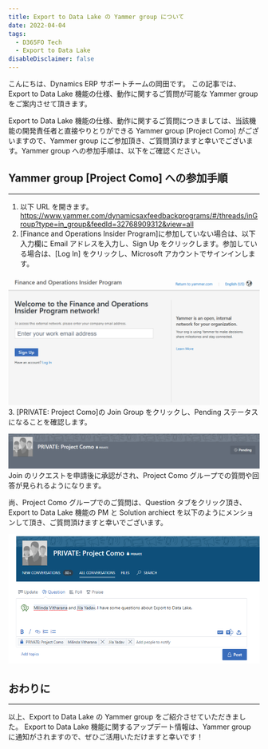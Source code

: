```yaml
---
title: Export to Data Lake の Yammer group について
date: 2022-04-04
tags:
  - D365FO Tech
  - Export to Data Lake
disableDisclaimer: false
---
```


こんにちは、Dynamics ERP サポートチームの岡田です。
この記事では、Export to Data Lake 機能の仕様、動作に関するご質問が可能な Yammer group をご案内させて頂きます。

<!-- more -->

Export to Data Lake 機能の仕様、動作に関するご質問につきましては、当該機能の開発責任者と直接やりとりができる Yammer group [Project Como] がございますので、Yammer group にご参加頂き、ご質問頂けますと幸いでございます。Yammer group への参加手順は、以下をご確認ください。

<!-- 見出し -->

## Yammer group [Project Como] への参加手順
---
<!-- 数字リスト -->

1. 以下 URL を開きます。
https://www.yammer.com/dynamicsaxfeedbackprograms/#/threads/inGroup?type=in_group&feedId=32768909312&view=all
2. [Finance and Operations Insider Program]に参加していない場合は、以下入力欄に Email アドレスを入力し、Sign Up をクリックします。参加している場合は、[Log In] をクリックし、Microsoft アカウントでサインインします。
<!-- 画像 (リポジトリ内ファイルを参照 -->
![](./export-to-data-lake-yammer-group/exporttodatalake1.png)
3. [PRIVATE: Project Como]の Join Group をクリックし、Pending ステータスになることを確認します。
<!-- 画像 (リポジトリ内ファイルを参照 -->
![](./export-to-data-lake-yammer-group/exporttodatalake3.png)
Join のリクエストを申請後に承認がされ、Project Como グループでの質問や回答が見られるようになります。

尚、Project Como グループでのご質問は、Question タブをクリック頂き、Export to Data Lake 機能の PM と Solution archiect を以下のようにメンションして頂き、ご質問頂けますと幸いでございます。
<!-- 画像 (リポジトリ内ファイルを参照 -->
![](./export-to-data-lake-yammer-group/exporttodatalake2.png)
<!-- 区切り線 -->
## おわりに
---
以上、Export to Data Lake の Yammer group をご紹介させていただきました。
Export to Data Lake 機能に関するアップデート情報は、Yammer group に通知がされますので、ぜひご活用いただけますと幸いです！
